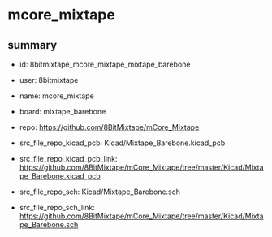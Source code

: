 # mcore_mixtape
 
## summary 
* id: 8bitmixtape_mcore_mixtape_mixtape_barebone
* user: 8bitmixtape
* name: mcore_mixtape
* board: mixtape_barebone
* repo: https://github.com/8BitMixtape/mCore_Mixtape
* src_file_repo_kicad_pcb: Kicad/Mixtape_Barebone.kicad_pcb
* src_file_repo_kicad_pcb_link: https://github.com/8BitMixtape/mCore_Mixtape/tree/master/Kicad/Mixtape_Barebone.kicad_pcb


* src_file_repo_sch: Kicad/Mixtape_Barebone.sch
* src_file_repo_sch_link: https://github.com/8BitMixtape/mCore_Mixtape/tree/master/Kicad/Mixtape_Barebone.sch




